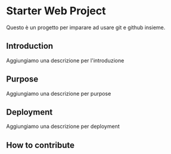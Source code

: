 # Starter Web Project
Questo è un progetto per imparare ad usare git e github insieme.

## Introduction
Aggiungiamo una descrizione per l'introduzione

## Purpose
Aggiungiamo una descrizione per purpose

## Deployment
Aggiungiamo una descrizione per deployment

## How to contribute